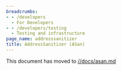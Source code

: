 ```yaml
---
breadcrumbs:
- - /developers
  - For Developers
- - /developers/testing
  - Testing and infrastructure
page_name: addresssanitizer
title: AddressSanitizer (ASan)
---
```


This document has moved to
[//docs/asan.md](https://chromium.googlesource.com/chromium/src/+/HEAD/docs/asan.md)
